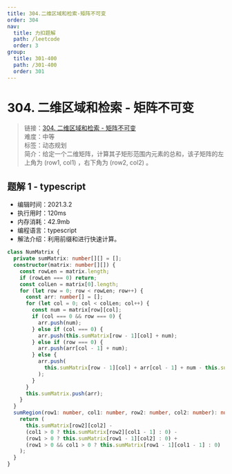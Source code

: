 ```yaml
---
title: 304.二维区域和检索-矩阵不可变
order: 304
nav:
  title: 力扣题解
  path: /leetcode
  order: 3
group:
  title: 301-400
  path: /301-400
  order: 301
---
```


# 304. 二维区域和检索 - 矩阵不可变

> 链接：[304. 二维区域和检索 - 矩阵不可变](https://leetcode-cn.com/problems/range-sum-query-2d-immutable/)  
> 难度：中等  
> 标签：动态规划  
> 简介：给定一个二维矩阵，计算其子矩形范围内元素的总和，该子矩阵的左上角为 (row1, col1) ，右下角为 (row2, col2) 。

## 题解 1 - typescript

- 编辑时间：2021.3.2
- 执行用时：120ms
- 内存消耗：42.9mb
- 编程语言：typescript
- 解法介绍：利用前缀和进行快速计算。

```typescript
class NumMatrix {
  private sumMatrix: number[][] = [];
  constructor(matrix: number[][]) {
    const rowLen = matrix.length;
    if (rowLen === 0) return;
    const colLen = matrix[0].length;
    for (let row = 0; row < rowLen; row++) {
      const arr: number[] = [];
      for (let col = 0; col < colLen; col++) {
        const num = matrix[row][col];
        if (col === 0 && row === 0) {
          arr.push(num);
        } else if (col === 0) {
          arr.push(this.sumMatrix[row - 1][col] + num);
        } else if (row === 0) {
          arr.push(arr[col - 1] + num);
        } else {
          arr.push(
            this.sumMatrix[row - 1][col] + arr[col - 1] + num - this.sumMatrix[row - 1][col - 1]
          );
        }
      }
      this.sumMatrix.push(arr);
    }
  }
  sumRegion(row1: number, col1: number, row2: number, col2: number): number {
    return (
      this.sumMatrix[row2][col2] -
      (col1 > 0 ? this.sumMatrix[row2][col1 - 1] : 0) -
      (row1 > 0 ? this.sumMatrix[row1 - 1][col2] : 0) +
      (row1 > 0 && col1 > 0 ? this.sumMatrix[row1 - 1][col1 - 1] : 0)
    );
  }
}
```
